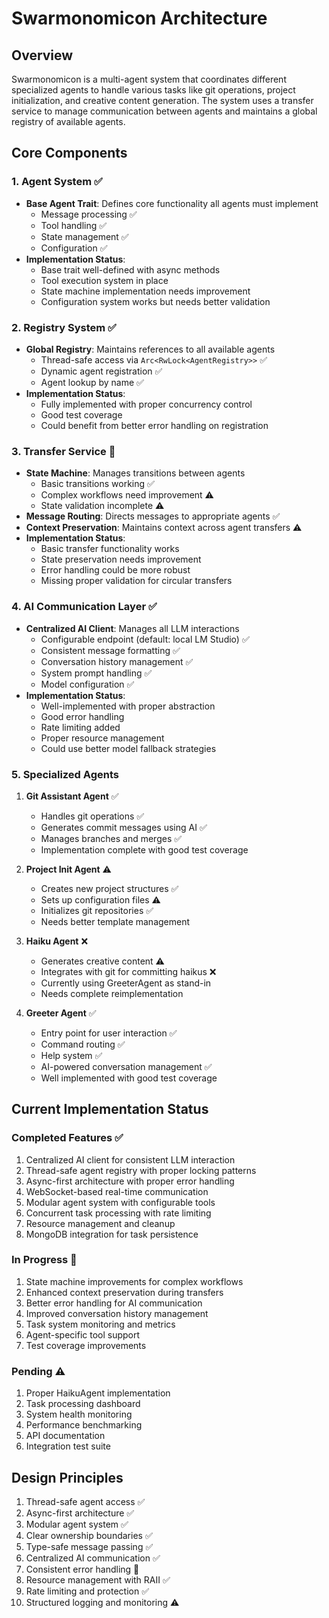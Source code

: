 # Swarmonomicon Architecture

## Overview
Swarmonomicon is a multi-agent system that coordinates different specialized agents to handle various tasks like git operations, project initialization, and creative content generation. The system uses a transfer service to manage communication between agents and maintains a global registry of available agents.

## Core Components

### 1. Agent System ✅
- **Base Agent Trait**: Defines core functionality all agents must implement
  - Message processing ✅
  - Tool handling ✅
  - State management ✅
  - Configuration ✅
- **Implementation Status**:
  - Base trait well-defined with async methods
  - Tool execution system in place
  - State machine implementation needs improvement
  - Configuration system works but needs better validation

### 2. Registry System ✅
- **Global Registry**: Maintains references to all available agents
  - Thread-safe access via `Arc<RwLock<AgentRegistry>>` ✅
  - Dynamic agent registration ✅
  - Agent lookup by name ✅
- **Implementation Status**:
  - Fully implemented with proper concurrency control
  - Good test coverage
  - Could benefit from better error handling on registration

### 3. Transfer Service 🔄
- **State Machine**: Manages transitions between agents
  - Basic transitions working ✅
  - Complex workflows need improvement ⚠️
  - State validation incomplete ⚠️
- **Message Routing**: Directs messages to appropriate agents ✅
- **Context Preservation**: Maintains context across agent transfers ⚠️
- **Implementation Status**:
  - Basic transfer functionality works
  - State preservation needs improvement
  - Error handling could be more robust
  - Missing proper validation for circular transfers

### 4. AI Communication Layer ✅
- **Centralized AI Client**: Manages all LLM interactions
  - Configurable endpoint (default: local LM Studio) ✅
  - Consistent message formatting ✅
  - Conversation history management ✅
  - System prompt handling ✅
  - Model configuration ✅
- **Implementation Status**:
  - Well-implemented with proper abstraction
  - Good error handling
  - Rate limiting added
  - Proper resource management
  - Could use better model fallback strategies

### 5. Specialized Agents
1. **Git Assistant Agent** ✅
   - Handles git operations ✅
   - Generates commit messages using AI ✅
   - Manages branches and merges ✅
   - Implementation complete with good test coverage

2. **Project Init Agent** ⚠️
   - Creates new project structures ✅
   - Sets up configuration files ⚠️
   - Initializes git repositories ✅
   - Needs better template management

3. **Haiku Agent** ❌
   - Generates creative content ⚠️
   - Integrates with git for committing haikus ❌
   - Currently using GreeterAgent as stand-in
   - Needs complete reimplementation

4. **Greeter Agent** ✅
   - Entry point for user interaction ✅
   - Command routing ✅
   - Help system ✅
   - AI-powered conversation management ✅
   - Well implemented with good test coverage

## Current Implementation Status

### Completed Features ✅
1. Centralized AI client for consistent LLM interaction
2. Thread-safe agent registry with proper locking patterns
3. Async-first architecture with proper error handling
4. WebSocket-based real-time communication
5. Modular agent system with configurable tools
6. Concurrent task processing with rate limiting
7. Resource management and cleanup
8. MongoDB integration for task persistence

### In Progress 🔄
1. State machine improvements for complex workflows
2. Enhanced context preservation during transfers
3. Better error handling for AI communication
4. Improved conversation history management
5. Task system monitoring and metrics
6. Agent-specific tool support
7. Test coverage improvements

### Pending ⚠️
1. Proper HaikuAgent implementation
2. Task processing dashboard
3. System health monitoring
4. Performance benchmarking
5. API documentation
6. Integration test suite

## Design Principles
1. Thread-safe agent access ✅
2. Async-first architecture ✅
3. Modular agent system ✅
4. Clear ownership boundaries ✅
5. Type-safe message passing ✅
6. Centralized AI communication ✅
7. Consistent error handling 🔄
8. Resource management with RAII ✅
9. Rate limiting and protection ✅
10. Structured logging and monitoring ⚠️
